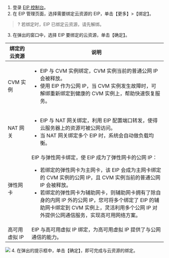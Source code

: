 1. 登录 [EIP 控制台](https://console.cloud.tencent.com/cvm/eip)。
2. 在 EIP 管理页面，选择需要绑定云资源的 EIP，单击【更多】>【绑定】。
>? 若绑定时，EIP 已绑定云资源，请先解绑。
>
3. 在弹出的窗口中，选择 EIP 要绑定的云资源，单击【确定】。
<table>
<thead>
<tr>
<th width="15%">绑定的云资源</th>
<th width="85%">说明</th>
</tr>
</thead>
<tbody>
<tr>
<td>CVM 实例</td>
<td><ul><li>EIP 与 CVM 实例绑定，CVM 实例当前的普通公网 IP 会被释放。</li><li>使用 EIP 作为公网 IP，当 CVM 实例发生故障时，可解绑重新绑定到健康的 CVM 实例上，帮助快速恢复服务。</li></ul></td>
</tr>
<tr>
<td>NAT 网关</td>
<td><ul><li>EIP 与 NAT 网关绑定，利用 EIP 配置端口转发，使得云服务器上的资源可被公网访问。</li><li>当 NAT 网关绑定多个 EIP 时，系统会自动做负载均衡。</li></ul></td>
</tr>
<tr>
<td>弹性网卡</td>
<td>EIP 与弹性网卡绑定，使 EIP 成为了弹性网卡的公网 IP：
<ul><li>若绑定的弹性网卡为主网卡，该 EIP 会成为主网卡绑定的 CVM 实例的公网 IP，且 CVM 实例当前的普通公网 IP 会被释放。</li><li>若绑定的弹性网卡为辅助网卡，则辅助网卡拥有了除自身的内网 IP 外的公网 IP，您可将多个绑定了 EIP 的辅助网卡绑定到 CVM 实例上，灵活利用多个公网 IP 对外提供公网通信服务，实现高可用网络方案。</td>
</tr>
<tr>
<td>高可用虚拟 IP</td>
<td>EIP 与高可用虚拟 IP 绑定，为高可用虚拟 IP 提供了与公网通信的能力。</td>
</tr>
</tbody></table>
<img src="https://main.qcloudimg.com/raw/2e33d2036ca79f08fc2e3c7992cfe977.png" />
4. 在弹出的提示框中，单击【确定】，即可完成与云资源的绑定。
